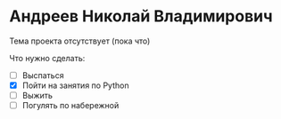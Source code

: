 # Андреев Николай Владимирович

Тема проекта отсутствует (пока что)

Что нужно сделать:

- [ ] Выспаться
- [x] Пойти на занятия по Python
- [ ] Выжить
- [ ] Погулять по набережной